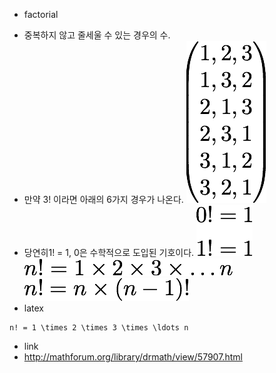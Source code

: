 * factorial
- 중복하지 않고 줄세울 수 있는 경우의 수.
- 만약 3! 이라면 아래의 6가지 경우가 나온다.
![alt factorial](https://raw.githubusercontent.com/khw7096/mathcode/master/images/factorial02.png)
- 당연히1! = 1, 0은 수학적으로 도입된 기호이다.
![alt factorial](https://raw.githubusercontent.com/khw7096/mathcode/master/images/factorial03.png)
![alt factorial](https://raw.githubusercontent.com/khw7096/mathcode/master/images/factorial01.png)
![alt factorial](https://raw.githubusercontent.com/khw7096/mathcode/master/images/factorial04.png)
- latex
```
n! = 1 \times 2 \times 3 \times \ldots n
```
- link
- http://mathforum.org/library/drmath/view/57907.html
